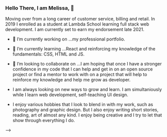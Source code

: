 ### Hello There, I am Melissa, 👋

Moving over from a long career of customer service, billing and retail. In 2019 I enrolled as a student at Lambda School learning full stack web development. I am currently set to earn my endorsement late 2021. 

- 🔭 I’m currently working on ...my professional portfolio.

- 🌱 I’m currently learning ...React and reinforcing my knowledge of the fundamentals: CSS, HTML and JS.

- 👯 I’m looking to collaborate on ...I am hoping that once I have a stronger confidence in my code that I can help and get in on an open source project or find a mentor to work with on a project that will help to reinforce my knowledge and help me grow as developer.

- I am always looking on new ways to grow and learn. I am simultaniously while I learn web development, self-teaching UI design. 

- I enjoy various hobbies that I look to blend in with my work, such as photography and graphic design. But I also enjoy writing short stories, reading, art of almost any kind. I enjoy being creative and I try to let that show through everything I do.

-->
